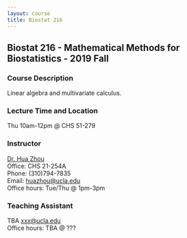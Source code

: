 ```yaml
---
layout: course
title: Biostat 216
---
```


## Biostat 216 - Mathematical Methods for Biostatistics - 2019 Fall

### Course Description

Linear algebra and multivariate calculus.  

### Lecture Time and Location

Thu 10am-12pm @ CHS 51-279    

### Instructor

[Dr. Hua Zhou](http://hua-zhou.github.io/)  
Office: CHS 21-254A  
Phone: (310)794-7835  
Email: <huazhou@ucla.edu>  
Office hours: Tue/Thu @ 1pm-3pm 

### Teaching Assistant

TBA <xxx@ucla.edu>  
Office hours: TBA @ ???
